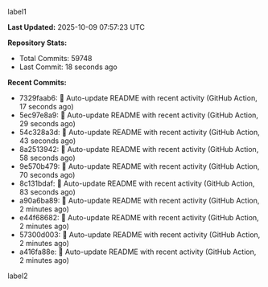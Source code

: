 
label1 
<!-- ACTIVITY_START -->
**Last Updated:** 2025-10-09 07:57:23 UTC

**Repository Stats:**
- Total Commits: 59748
- Last Commit: 18 seconds ago

**Recent Commits:**
- 7329faab6: 🤖 Auto-update README with recent activity (GitHub Action, 17 seconds ago)
- 5ec97e8a9: 🤖 Auto-update README with recent activity (GitHub Action, 29 seconds ago)
- 54c328a3d: 🤖 Auto-update README with recent activity (GitHub Action, 43 seconds ago)
- 8a2513942: 🤖 Auto-update README with recent activity (GitHub Action, 58 seconds ago)
- 9e570b479: 🤖 Auto-update README with recent activity (GitHub Action, 70 seconds ago)
- 8c131bdaf: 🤖 Auto-update README with recent activity (GitHub Action, 83 seconds ago)
- a90a6ba89: 🤖 Auto-update README with recent activity (GitHub Action, 2 minutes ago)
- e44f68682: 🤖 Auto-update README with recent activity (GitHub Action, 2 minutes ago)
- 57300d003: 🤖 Auto-update README with recent activity (GitHub Action, 2 minutes ago)
- a416fa88e: 🤖 Auto-update README with recent activity (GitHub Action, 2 minutes ago)
<!-- ACTIVITY_END -->

label2
